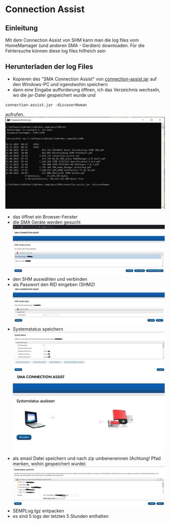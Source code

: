 
# Connection Assist

## Einleitung

Mit dem Connection Assist von SHM kann man die log files vom HomeMamager (und anderen SMA - Geräten) downloaden.
Für die Fehlersuche können diese log files hilfreich sein



## Herunterladen der log Files

* Kopieren des "SMA Connection Assist" von  [connection-assist.jar](https://github.com/rg-engineering/ioBroker.semp/tree/master/docu/SMA/connection-assist.jar) auf den Windows-PC und irgendwohin speichern
* dann eine Eingabe aufforderung öffnen, ich das Verzeichnis wechseln, wo die jar-Datei gespeichert wurde und 

```
connection-assist.jar -discoverHoman
```

aufrufen.
![Bild1](connection_assist_1.PNG)
* das öffnet ein Browser-Fenster
* die SMA Geräte werden gesucht
![Bild2](connection_assist_2.PNG)
* den SHM auswählen und verbinden
* als Passwort den RID eingeben (SHM2)
![Bild3](connection_assist_3.PNG)
* Systemstatus speichern
![Bild4](connection_assist_4.PNG)
![Bild4_1](connection_assist_4_1.PNG)
* als smasl Datei speichern und nach zip umbenenennen (Achtung! Pfad merken, wohin gespeichert wurde)
![Bild5](connection_assist_5.PNG)
* SEMPLog.tgz entpacken
* es sind 5 logs der letzten 5 Stunden enthalten
